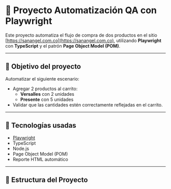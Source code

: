 # 🧪 Proyecto Automatización QA con Playwright

Este proyecto automatiza el flujo de compra de dos productos en el sitio [https://sanangel.com.co](https://sanangel.com.co), utilizando **Playwright** con **TypeScript** y el patrón **Page Object Model (POM)**.

---

## 🎯 Objetivo del proyecto

Automatizar el siguiente escenario:

- Agregar 2 productos al carrito:
  - **Versalles** con 2 unidades
  - **Presente** con 5 unidades
- Validar que las cantidades estén correctamente reflejadas en el carrito.

---

## 🧰 Tecnologías usadas

- [Playwright](https://playwright.dev/)
- TypeScript
- Node.js
- Page Object Model (POM)
- Reporte HTML automático

---

## 📁 Estructura del Proyecto

